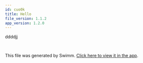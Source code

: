 ```yaml
---
id: cuo0k
title: Hello
file_version: 1.1.2
app_version: 1.2.0
---
```


ddddjj

<br/>

This file was generated by Swimm. [Click here to view it in the app](http://localhost:5000/repos/Z2l0aHViJTNBJTNBQXBwRmxvd3klM0ElM0FFaW5vclo=/docs/cuo0k).
